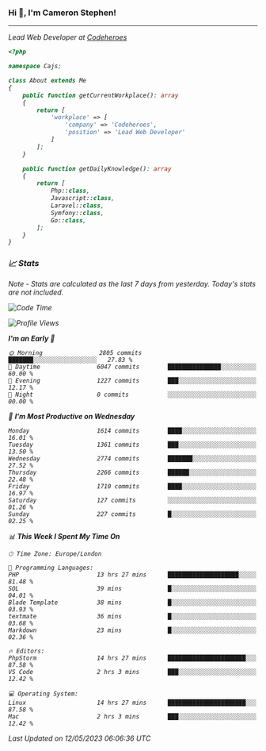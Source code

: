 ### Hi 👋, I'm Cameron Stephen!
<hr>
<p><em>Lead Web Developer at <a href="https://codeheroes.co.uk">Codeheroes</a></p>


```php
<?php

namespace Cajs;

class About extends Me
{
    public function getCurrentWorkplace(): array
    {
        return [
            'workplace' => [
                'company' => 'Codeheroes',
                'position' => 'Lead Web Developer'
            ]
        ];
    }

    public function getDailyKnowledge(): array
    {
        return [
            Php::class,
            Javascript::class,
            Laravel::class,
            Symfony::class,
            Go::class,
        ];
    }
}
```

### 📈 Stats
<p><em>Note - Stats are calculated as the last 7 days from yesterday. Today's stats are not included.</em></p>


<!--START_SECTION:waka-->
![Code Time](http://img.shields.io/badge/Code%20Time-3%2C371%20hrs%2017%20mins-blue)

![Profile Views](http://img.shields.io/badge/Profile%20Views-0-blue)

**I'm an Early 🐤** 

```text
🌞 Morning                2805 commits        ███████░░░░░░░░░░░░░░░░░░   27.83 % 
🌆 Daytime                6047 commits        ███████████████░░░░░░░░░░   60.00 % 
🌃 Evening                1227 commits        ███░░░░░░░░░░░░░░░░░░░░░░   12.17 % 
🌙 Night                  0 commits           ░░░░░░░░░░░░░░░░░░░░░░░░░   00.00 % 
```
📅 **I'm Most Productive on Wednesday** 

```text
Monday                   1614 commits        ████░░░░░░░░░░░░░░░░░░░░░   16.01 % 
Tuesday                  1361 commits        ███░░░░░░░░░░░░░░░░░░░░░░   13.50 % 
Wednesday                2774 commits        ███████░░░░░░░░░░░░░░░░░░   27.52 % 
Thursday                 2266 commits        ██████░░░░░░░░░░░░░░░░░░░   22.48 % 
Friday                   1710 commits        ████░░░░░░░░░░░░░░░░░░░░░   16.97 % 
Saturday                 127 commits         ░░░░░░░░░░░░░░░░░░░░░░░░░   01.26 % 
Sunday                   227 commits         █░░░░░░░░░░░░░░░░░░░░░░░░   02.25 % 
```


📊 **This Week I Spent My Time On** 

```text
🕑︎ Time Zone: Europe/London

💬 Programming Languages: 
PHP                      13 hrs 27 mins      ████████████████████░░░░░   81.48 % 
SQL                      39 mins             █░░░░░░░░░░░░░░░░░░░░░░░░   04.01 % 
Blade Template           38 mins             █░░░░░░░░░░░░░░░░░░░░░░░░   03.93 % 
textmate                 36 mins             █░░░░░░░░░░░░░░░░░░░░░░░░   03.68 % 
Markdown                 23 mins             █░░░░░░░░░░░░░░░░░░░░░░░░   02.36 % 

🔥 Editors: 
PhpStorm                 14 hrs 27 mins      ██████████████████████░░░   87.58 % 
VS Code                  2 hrs 3 mins        ███░░░░░░░░░░░░░░░░░░░░░░   12.42 % 

💻 Operating System: 
Linux                    14 hrs 27 mins      ██████████████████████░░░   87.58 % 
Mac                      2 hrs 3 mins        ███░░░░░░░░░░░░░░░░░░░░░░   12.42 % 
```


 Last Updated on 12/05/2023 06:06:36 UTC
<!--END_SECTION:waka-->
